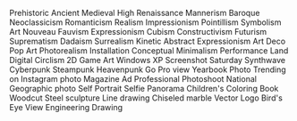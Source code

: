 Prehistoric
Ancient
Medieval
High Renaissance
Mannerism
Baroque
Neoclassicism
Romanticism
Realism
Impressionism
Pointillism
Symbolism
Art Nouveau
Fauvism
Expressionism
Cubism
Constructivism
Futurism
Suprematism
Dadaism
Surrealism
Kinetic
Abstract Expressionism
Art Deco
Pop Art
Photorealism
Installation
Conceptual
Minimalism
Performance
Land
Digital Circlism
2D Game Art
Windows XP
Screenshot Saturday
Synthwave
Cyberpunk
Steampunk
Heavenpunk
Go Pro view
Yearbook Photo
Trending on Instagram photo
Magazine Ad
Professional Photoshoot
National Geographic photo
Self Portrait
Selfie
Panorama
Children's Coloring Book
Woodcut
Steel sculpture
Line drawing
Chiseled marble
Vector Logo
Bird's Eye View
Engineering Drawing
